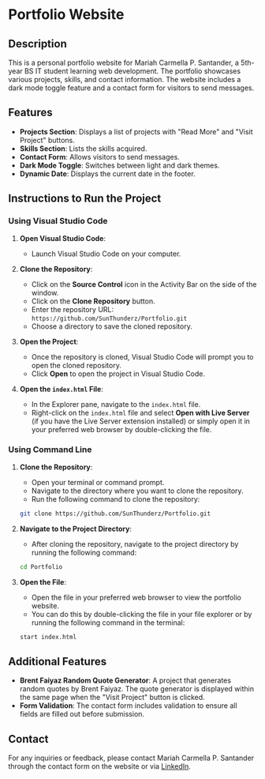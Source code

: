 # Portfolio Website

## Description
This is a personal portfolio website for Mariah Carmella P. Santander, a 5th-year BS IT student learning web development. The portfolio showcases various projects, skills, and contact information. The website includes a dark mode toggle feature and a contact form for visitors to send messages.

## Features
- **Projects Section**: Displays a list of projects with "Read More" and "Visit Project" buttons.
- **Skills Section**: Lists the skills acquired.
- **Contact Form**: Allows visitors to send messages.
- **Dark Mode Toggle**: Switches between light and dark themes.
- **Dynamic Date**: Displays the current date in the footer.

## Instructions to Run the Project

### Using Visual Studio Code

1. **Open Visual Studio Code**:
    - Launch Visual Studio Code on your computer.

2. **Clone the Repository**:
    - Click on the **Source Control** icon in the Activity Bar on the side of the window.
    - Click on the **Clone Repository** button.
    - Enter the repository URL: `https://github.com/SunThunderz/Portfolio.git`
    - Choose a directory to save the cloned repository.

3. **Open the Project**:
    - Once the repository is cloned, Visual Studio Code will prompt you to open the cloned repository.
    - Click **Open** to open the project in Visual Studio Code.

4. **Open the `index.html` File**:
    - In the Explorer pane, navigate to the `index.html` file.
    - Right-click on the `index.html` file and select **Open with Live Server** (if you have the Live Server extension installed) or simply open it in your preferred web browser by double-clicking the file.

### Using Command Line

1. **Clone the Repository**:
    - Open your terminal or command prompt.
    - Navigate to the directory where you want to clone the repository.
    - Run the following command to clone the repository:
    ```bash
    git clone https://github.com/SunThunderz/Portfolio.git
    ```

2. **Navigate to the Project Directory**:
    - After cloning the repository, navigate to the project directory by running the following command:
    ```bash
    cd Portfolio
    ```

3. **Open the  File**:
    - Open the  file in your preferred web browser to view the portfolio website.
    - You can do this by double-clicking the  file in your file explorer or by running the following command in the terminal:
    ```bash
    start index.html
    ```

## Additional Features
- **Brent Faiyaz Random Quote Generator**: A project that generates random quotes by Brent Faiyaz. The quote generator is displayed within the same page when the "Visit Project" button is clicked.
- **Form Validation**: The contact form includes validation to ensure all fields are filled out before submission.

## Contact
For any inquiries or feedback, please contact Mariah Carmella P. Santander through the contact form on the website or via [LinkedIn](https://www.linkedin.com/in/mariah-santander-73b6552b5/).
